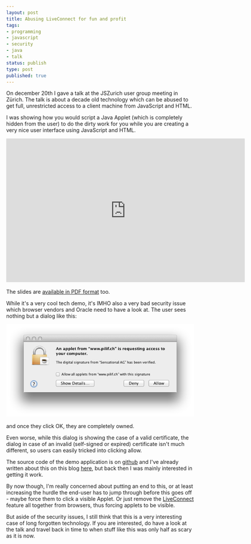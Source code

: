 ```yaml
---
layout: post
title: Abusing LiveConnect for fun and profit
tags:
- programming
- javascript
- security
- java
- talk
status: publish
type: post
published: true
---
```

On december 20th I gave a talk at the JSZurich user group meeting in Zürich.
The talk is about a decade old technology which can be abused to get full,
unrestricted access to a client machine from JavaScript and HTML.

I was showing how you would script a Java Applet (which is completely hidden
from the user) to do the dirty work for you while you are creating a very nice
user interface using JavaScript and HTML.

<iframe class="youtube-player" type="text/html" width="640" height="385" src="http://www.youtube.com/embed/zOhyjaTkjI4" frameborder="0">
</iframe>

The slides are <a href="http://bit.ly/vUmkZH">available in PDF format</a> too.

While it's a very cool tech demo, it's IMHO also a very bad security issue
which browser vendors and Oracle need to have a look at. The user sees nothing
but a dialog like this:

![security prompt](/assets/images/java-prompt.png)

and once they click OK, they are completely owned.

Even worse, while this dialog is showing the case of a valid certificate, the
dialog in case of an invalid (self-signed or expired) certificate isn't much
different, so users can easily tricked into clicking allow.

The source code of the demo application is on <a href="https://github.com/pilif/gravedigging">github</a>
and I've already written about this on this blog <a href="/2009/04/javascript-and-applet-interaction/">here</a>,
but back then I was mainly interested in getting it work.

By now though, I'm really concerned about putting an end to this, or at least
increasing the hurdle the end-user has to jump through before this goes off -
maybe force them to click a visible Applet. Or just remove the <a
href="http://en.wikipedia.org/wiki/LiveConnect">LiveConnect</a> feature all
together from browsers, thus forcing applets to be visible.

But aside of the security issues, I still think that this is a very
interesting case of long forgotten technology. If you are interested, do have
a look at the talk and travel back in time to when stuff like this was only
half as scary as it is now.